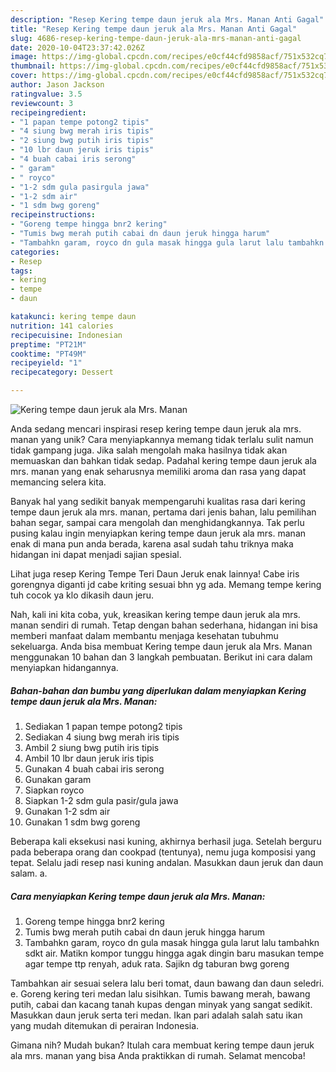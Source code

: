 ```yaml
---
description: "Resep Kering tempe daun jeruk ala Mrs. Manan Anti Gagal"
title: "Resep Kering tempe daun jeruk ala Mrs. Manan Anti Gagal"
slug: 4686-resep-kering-tempe-daun-jeruk-ala-mrs-manan-anti-gagal
date: 2020-10-04T23:37:42.026Z
image: https://img-global.cpcdn.com/recipes/e0cf44cfd9858acf/751x532cq70/kering-tempe-daun-jeruk-ala-mrs-manan-foto-resep-utama.jpg
thumbnail: https://img-global.cpcdn.com/recipes/e0cf44cfd9858acf/751x532cq70/kering-tempe-daun-jeruk-ala-mrs-manan-foto-resep-utama.jpg
cover: https://img-global.cpcdn.com/recipes/e0cf44cfd9858acf/751x532cq70/kering-tempe-daun-jeruk-ala-mrs-manan-foto-resep-utama.jpg
author: Jason Jackson
ratingvalue: 3.5
reviewcount: 3
recipeingredient:
- "1 papan tempe potong2 tipis"
- "4 siung bwg merah iris tipis"
- "2 siung bwg putih iris tipis"
- "10 lbr daun jeruk iris tipis"
- "4 buah cabai iris serong"
- " garam"
- " royco"
- "1-2 sdm gula pasirgula jawa"
- "1-2 sdm air"
- "1 sdm bwg goreng"
recipeinstructions:
- "Goreng tempe hingga bnr2 kering"
- "Tumis bwg merah putih cabai dn daun jeruk hingga harum"
- "Tambahkn garam, royco dn gula masak hingga gula larut lalu tambahkn sdkt air. Matikn kompor tunggu hingga agak dingin baru masukan tempe agar tempe ttp renyah, aduk rata. Sajikn dg taburan bwg goreng"
categories:
- Resep
tags:
- kering
- tempe
- daun

katakunci: kering tempe daun 
nutrition: 141 calories
recipecuisine: Indonesian
preptime: "PT21M"
cooktime: "PT49M"
recipeyield: "1"
recipecategory: Dessert

---
```



![Kering tempe daun jeruk ala Mrs. Manan](https://img-global.cpcdn.com/recipes/e0cf44cfd9858acf/751x532cq70/kering-tempe-daun-jeruk-ala-mrs-manan-foto-resep-utama.jpg)

Anda sedang mencari inspirasi resep kering tempe daun jeruk ala mrs. manan yang unik? Cara menyiapkannya memang tidak terlalu sulit namun tidak gampang juga. Jika salah mengolah maka hasilnya tidak akan memuaskan dan bahkan tidak sedap. Padahal kering tempe daun jeruk ala mrs. manan yang enak seharusnya memiliki aroma dan rasa yang dapat memancing selera kita.

Banyak hal yang sedikit banyak mempengaruhi kualitas rasa dari kering tempe daun jeruk ala mrs. manan, pertama dari jenis bahan, lalu pemilihan bahan segar, sampai cara mengolah dan menghidangkannya. Tak perlu pusing kalau ingin menyiapkan kering tempe daun jeruk ala mrs. manan enak di mana pun anda berada, karena asal sudah tahu triknya maka hidangan ini dapat menjadi sajian spesial.

Lihat juga resep Kering Tempe Teri Daun Jeruk enak lainnya! Cabe iris gorengnya diganti jd cabe kriting sesuai bhn yg ada. Memang tempe kering tuh cocok ya klo dikasih daun jeru.


Nah, kali ini kita coba, yuk, kreasikan kering tempe daun jeruk ala mrs. manan sendiri di rumah. Tetap dengan bahan sederhana, hidangan ini bisa memberi manfaat dalam membantu menjaga kesehatan tubuhmu sekeluarga. Anda bisa membuat Kering tempe daun jeruk ala Mrs. Manan menggunakan 10 bahan dan 3 langkah pembuatan. Berikut ini cara dalam menyiapkan hidangannya.

<!--inarticleads1-->

##### Bahan-bahan dan bumbu yang diperlukan dalam menyiapkan Kering tempe daun jeruk ala Mrs. Manan:

1. Sediakan 1 papan tempe potong2 tipis
1. Sediakan 4 siung bwg merah iris tipis
1. Ambil 2 siung bwg putih iris tipis
1. Ambil 10 lbr daun jeruk iris tipis
1. Gunakan 4 buah cabai iris serong
1. Gunakan  garam
1. Siapkan  royco
1. Siapkan 1-2 sdm gula pasir/gula jawa
1. Gunakan 1-2 sdm air
1. Gunakan 1 sdm bwg goreng


Beberapa kali eksekusi nasi kuning, akhirnya berhasil juga. Setelah berguru pada beberapa orang dan cookpad (tentunya), nemu juga komposisi yang tepat. Selalu jadi resep nasi kuning andalan. Masukkan daun jeruk dan daun salam. a. 

<!--inarticleads2-->

##### Cara menyiapkan Kering tempe daun jeruk ala Mrs. Manan:

1. Goreng tempe hingga bnr2 kering
1. Tumis bwg merah putih cabai dn daun jeruk hingga harum
1. Tambahkn garam, royco dn gula masak hingga gula larut lalu tambahkn sdkt air. Matikn kompor tunggu hingga agak dingin baru masukan tempe agar tempe ttp renyah, aduk rata. Sajikn dg taburan bwg goreng


Tambahkan air sesuai selera lalu beri tomat, daun bawang dan daun seledri. e. Goreng kering teri medan lalu sisihkan. Tumis bawang merah, bawang putih, cabai dan kacang tanah kupas dengan minyak yang sangat sedikit. Masukkan daun jeruk serta teri medan. Ikan pari adalah salah satu ikan yang mudah ditemukan di perairan Indonesia. 

Gimana nih? Mudah bukan? Itulah cara membuat kering tempe daun jeruk ala mrs. manan yang bisa Anda praktikkan di rumah. Selamat mencoba!
